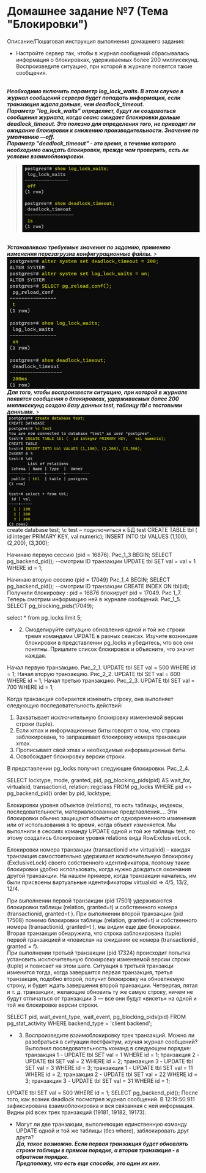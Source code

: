 # Домашнее задание №7 (Тема "Блокировки")

Описание/Пошаговая инструкция выполнения домашнего задания:

* Настройте сервер так, чтобы в журнал сообщений сбрасывалась информация о блокировках, удерживаемых более 200 миллисекунд. Воспроизведите ситуацию, при которой в журнале появятся такие сообщения.
  
<br>__*Необходимо включить параметр log_lock_waits. В этом случае в журнал сообщений сервера будет попадать информация, если транзакция ждала дольше, чем deadlock_timeout.*__
<br>__*Параметр "log_lock_waits" определяет, будут ли создаваться сообщения журнала, когда сеанс ожидает блокировки дольше deadlock_timeout. Это полезно для определения того, не приводит ли ожидание блокировки к снижению производительности. Значение по умолчанию —off.*__
<br>__*Параметр "deadlock_timeout" - это время, в течение которого необходимо ожидать блокировки, прежде чем проверить, есть ли условие взаимоблокировки.*__
<br>
> <img src="pic/1_1.JPG" align="center" />
<br>__*Устанавливаю требуемые значения по заданию,  применяю изменения перезагрузив конфигурационные файлы.*__
	> <img src="pic/1_2.JPG" align="center" />
<br>__*Для того, чтобы воспроизвести ситуацию, при которой в журнале появятся сообщения о блокировках, удерживаемых более 200 миллисекунд
cоздаю базу данных test, таблицу tbl с тестовыми данными.*__
	> <img src="pic/1_2_1.JPG" align="center" />
create database test;
\c test – подключиться к БД test
CREATE TABLE tbl (  id integer PRIMARY KEY,   val numeric);
INSERT INTO tbl VALUES (1,100), (2,200), (3,300);

Начинаю первую сессию (pid = 16876). Рис_1_3
BEGIN;
SELECT pg_backend_pid(); --смотрим ID транзакции
UPDATE tbl SET val = val + 1 WHERE id = 1;

Начинаю вторую сессию (pid = 17049) Рис_1_4
BEGIN;
SELECT pg_backend_pid(); --смотрим ID транзакции
CREATE INDEX ON tbl(id);
Получили блокировку : pid = 16876  блокирует pid = 17049. Рис 1_7. Теперь смотрим информацию  ней в журнале сообщений. Рис_1_5.
	SELECT pg_blocking_pids(17049);

select * from pg_locks limit 5;

* 2.	Смоделируйте ситуацию обновления одной и той же строки тремя командами UPDATE в разных сеансах. Изучите возникшие блокировки в представлении pg_locks и убедитесь, что все они понятны. Пришлите список блокировок и объясните, что значит каждая.

Начал первую транзакцию. Рис_2_1. 
UPDATE tbl SET val = 500 WHERE id = 1; 
Начал вторую транзакцию. Рис_2_2. 
UPDATE tbl SET val = 600 WHERE id = 1;
Начал третью транзакцию. Рис_2_3. 
UPDATE tbl SET val = 700 WHERE id = 1;

Когда транзакция собирается изменить строку, она выполняет следующую последовательность действий:

1.	Захватывает исключительную блокировку изменяемой версии строки (tuple).
2.	Если xmax и информационные биты говорят о том, что строка заблокирована, то запрашивает блокировку номера транзакции xmax.
3.	Прописывает свой xmax и необходимые информационные биты.
4.	Освобождает блокировку версии строки.



В представлении pg_locks получил следующие блокировки. Рис_2_4.

SELECT locktype, mode, granted, pid, pg_blocking_pids(pid) AS wait_for, virtualxid, transactionid, relation::regclass 
FROM pg_locks WHERE pid <> pg_backend_pid() 
order by pid, locktype;

  

Блокировки уровня объектов (relations), то есть таблицы, индексы, последовательности, материализованные представления…. Эти блокировки обычно защищают объекты от одновременного изменения или от использования в то время, когда объект изменяется. Мы выполнили в сессиях команду UPDATE одной и той же таблицы test, по этому создались блокировки уровня  relations  вида RowExclusiveLock.

Блокировки номера транзакции (transactionid или virtualxid) – каждая транзакция самостоятельно удерживает исключительную блокировку (ExclusiveLock) своего собственного идентификатора, поэтому такие блокировки удобно использовать, когда нужно дождаться окончания другой транзакции. На нашем примере, когда транзакции начались, им были присвоены виртуальные идентификаторы virtualxid => 4/5, 13/2, 12/4.

При выполнении первой транзакции (pid 17501)  удерживаются блокировки таблицы (relation, granted=t) и собственного номера (transactionid, granted=t ). При выполнении второй транзакции (pid 17508)  помимо блокировки таблицы (relation, granted=t) и собственного номера (transactionid, granted=t ), мы видим еще две блокировки. Вторая транзакция обнаружила, что строка заблокирована (tuple) первой транзакцией и «повисла» на ожидании ее номера (transactionid , granted = f).  
При выполнении третьей транзакции (pid 17324) происходит попытка установить исключительную блокировку изменяемой версии строки (tuple) и повисает на этом шаге. Ситуация в третьей транзакци изменится тогда, когда завершится первая транзакция, третья транзакция, подобно второй, получит блокировку на обновляемую строку, и будет ждать завершения второй транзакции.
Четвертая, пятая и т. д. транзакции, желающие обновить ту же самую строку, ничем не будут отличаться от транзакции 3 — все они будут «висеть» на одной и той же блокировке версии строки. 

SELECT pid, wait_event_type, wait_event, pg_blocking_pids(pid)
FROM pg_stat_activity
WHERE backend_type = 'client backend';


* 3.	Воспроизведите взаимоблокировку трех транзакций. Можно ли разобраться в ситуации постфактум, изучая журнал сообщений?
Выполнил последовательность команд в следующем порядке:
транзакция 1 - UPDATE tbl SET val = 1 WHERE id = 1;
транзакция 2 - UPDATE tbl SET val = 2 WHERE id = 2;
транзакция 3 - UPDATE tbl SET val = 3 WHERE id = 3;
транзакция 1 - UPDATE tbl SET val = 11 WHERE id = 2;
транзакция 2 - UPDATE tbl SET val = 22 WHERE id = 3;
транзакция 3 - UPDATE tbl SET val = 31 WHERE id = 1;

UPDATE tbl SET val = 500 WHERE id = 1; 
SELECT pg_backend_pid();
После того, как возник deadlock посмотрел журнал сообщений. В 12:19:50.911 зафиксирована взаимоблокировка и вся связанная с ней информация. 
Видны pid всех трех транзакций (19181, 19182, 19173). 

* Могут ли две транзакции, выполняющие единственную команду UPDATE одной и той же таблицы (без where), заблокировать друг друга?
<br>__*Да, такое возможно. Если первая транзакция будет обновлять строки таблицы в прямом порядке, а вторая транзакция - в обратном порядке.*__ 
<br>__*Предположу, что есть еще способы, это один их них.*__
